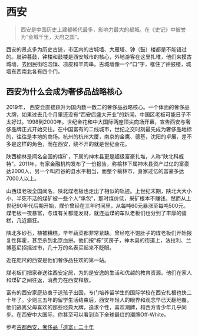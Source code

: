 # 西安
> 西安是中国历史上建都朝代最多，影响力最大的都城。在《史记》中被誉为“金城千里，天府之国”。

西安的景点多为历史古迹，市区内的古城墙、大雁塔、钟（鼓）楼都是不能错过的。晨钟暮鼓，钟楼和鼓楼是西安城市的核心，外地游客在这里扎堆，他们来摸古城墙，去回民街吃泡馍、凉皮和羊肉串。古城墙像一个“口”字，框住了钟鼓楼，城墙东西南北各有四个门。

## 西安为什么会成为奢侈品战略核心
2019年， 西安会直接跃升为国内数一数二的奢侈品战略核心。一个体面的奢侈品大牌，如果过去几个月里还没有“西安店盛大开业”的新闻，中国区老板可能日子不太好过。1998到2000年，世纪金花和中大国际两座顶尖商场开幕，宣告西安与奢侈品牌正式开始交往。在中国富有的二线城市，世纪之交时刻最先成为奢侈品地标的，往往是本地的商场。杭州的杭州大厦，南京的金鹰、德基，沈阳的卓展，差不多是这样的角色，而在西安，绕不开的就是世纪金花。

陕西榆林是闻名全国的煤矿，下属的神木县更是超级富豪扎堆，人称“陕北科威特”。2011年，有家金融机构发布了一份报告，称榆林下属神木县资产过亿的富豪达2000人，另一个叫府谷的县水平相当，而整个榆林市，身家过亿的富豪多达7000人以上。

山西煤老板全国闻名，陕北煤老板也走出了相似的轨迹。上世纪末期，陕北大大小小、半死不活的煤矿被一些个人“承包”，那时煤价低，采矿根本不赚钱。然而从上世纪90年代后期开始，煤价曾经在三年时间里，从每吨60元暴涨至每吨500元。煤老板一夜暴富，与煤有关都能发财，就连运煤的车队老板们也分到了丰厚的蛋糕，几近癫狂。

陕北多砂石，植被糟糕，早年蔬菜都非常紧缺。曾经吃不饱肚子的煤老板们开始报复性挥霍，甚至杀到北京血拼。他们按“栋”买房子，神木县的街道上，法拉利、兰博基尼招摇过市，几十万的名表买起来不眨眼。

近在咫尺的西安是他们奢侈品狂欢的第一站。

煤老板们把家眷送往西安定居，为的是安逸的生活和优越的教育资源。他们在家人和煤矿之间往返，消费力在西安释放。

富有的西安家庭热衷于送孩子出国，专门培养留学生的国际学校在西安扎根也快二十年了。少则三五年的留学生活结束后，西安年轻人的眼界和观念早已天翻地覆。他们逃离父母喜欢的那些经典大牌，追求个性，喜欢潮牌，和西方青少年几乎同步。在西安中大国际，你甚至可以看到当下全球最红的潮牌Off-White。

参考[古都西安，奢侈品「造富」二十年](https://mp.weixin.qq.com/s/XCDVlTBGG1nGEzmhQsqaJw)